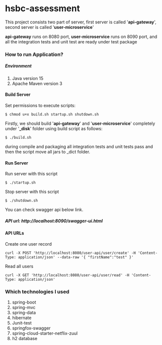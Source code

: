 # hsbc-assessment

This project consists two part of server, first server is called '**api-gateway**', second server is called '**user-microservice**'


**api-gateway** runs on 8080 port, **user-microservice** runs on 8090 port, and all the integration tests and unit test are ready under test package


### How to run Application?
##### Environment
1. Java version 15
2. Apache Maven version 3

#### Build Server

Set permissions to execute scripts:
```  
$ chmod u+x build.sh startup.sh shutdown.sh
```
Firstly, we should build '**api-gateway**' and '**user-microservice**' completely under '**_disk**' folder using build script as follows:
```  
$ ./build.sh   
```
during compile and packaging all integration tests and unit tests pass and then the script move all jars to _dict folder.

#### Run Server
Run server with this script
```  
$ ./startup.sh
```
Stop server with this script
```  
$ ./shutdown.sh
```
You can check swagger api below link.
##### API url: http://localhost:8090/swagger-ui.html

#### API URLs
Create one user record
```
curl -X POST 'http://localhost:8080/user-api/user/create' -H 'Content-Type: application/json' --data-raw '{ "firstName":"test" }'
```
Read all users
```
curl -X GET 'http://localhost:8080/user-api/user/read' -H 'Content-Type: application/json'
```


### Which technologies I used

1. spring-boot
2. spring-mvc
2. spring-data
3. hibernate
4. Junit-test
5. springfox-swagger
6. spring-cloud-starter-netflix-zuul
7. h2 database

